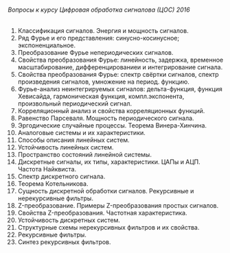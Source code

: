 ###### Вопросы к курсу Цифровая обработка сигналова (ЦОС) 2016

1. Классификация сигналов. Энергия и мощность сигналов.
2. Ряд Фурье и его представления: синусно-косинусное; экспоненциальное.
3. Преобразование Фурье непериодических сигналов.
4. Свойства преобразования Фурье: линейность, задержка, временное масштабирование, дифференцированиеи и интегрирование сигнала.
5. Свойства преобразования Фурье: спектр свёртки сигналов, спектр произведения сигналов, умножение на период. функцию.
6. Фурье-анализ неинтегрируемых сигналов: дельта-функция, функция Хевисайда, гармоническая функция, компл.экспонента, произвольный периодический сигнал.
7. Корреляционный анализ и свойства корреляционных функций.
8. Равенство Парсеваля. Мощность периодического сигнала.
9. Эргодические случайные процессы. Теорема Винера-Хинчина.
10. Аналоговые системы и их характеристики.
11. Способы описания линейных систем.
12. Устойчивость линейных систем.
13. Пространство состояний линейной системы.
14. Дискретные сигналы, их типы, характеристики. ЦАПы и АЦП. Частота Найквиста.
15. Спектр дискретного сигнала.
16. Теорема Котельникова.
17. Сущность дискретной обработки сигналов. Рекурсивные и нерекурсивные фильтры.
18. Z-преобразование. Примеры Z-преобразования простых сигналов.
19. Свойства Z-преобразования. Частотная характеристика.
20. Устойчивость дискретных систем.
21. Структурные схемы нерекурсивных фильтров и их свойства.
22. Рекурсивные фильтры.
23. Синтез рекурсивных фильтров.